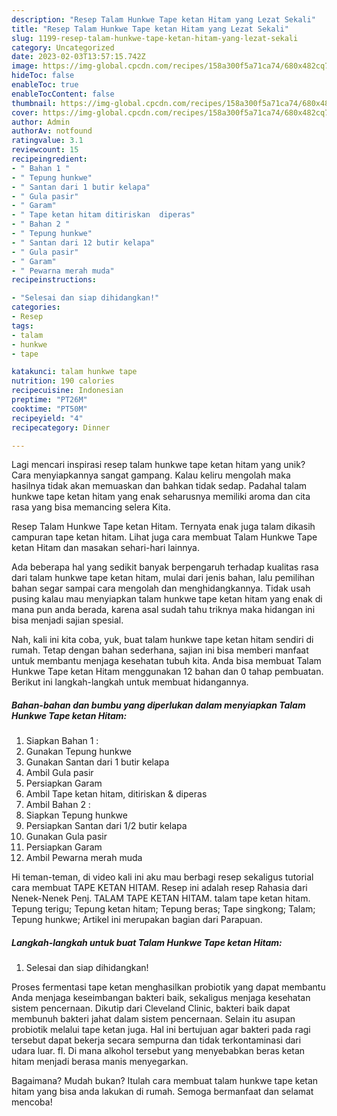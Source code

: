 ```yaml
---
description: "Resep Talam Hunkwe Tape ketan Hitam yang Lezat Sekali"
title: "Resep Talam Hunkwe Tape ketan Hitam yang Lezat Sekali"
slug: 1199-resep-talam-hunkwe-tape-ketan-hitam-yang-lezat-sekali
category: Uncategorized
date: 2023-02-03T13:57:15.742Z
image: https://img-global.cpcdn.com/recipes/158a300f5a71ca74/680x482cq70/talam-hunkwe-tape-ketan-hitam-foto-resep-utama.jpg
hideToc: false
enableToc: true
enableTocContent: false
thumbnail: https://img-global.cpcdn.com/recipes/158a300f5a71ca74/680x482cq70/talam-hunkwe-tape-ketan-hitam-foto-resep-utama.jpg
cover: https://img-global.cpcdn.com/recipes/158a300f5a71ca74/680x482cq70/talam-hunkwe-tape-ketan-hitam-foto-resep-utama.jpg
author: Admin
authorAv: notfound
ratingvalue: 3.1
reviewcount: 15
recipeingredient:
- " Bahan 1 "
- " Tepung hunkwe"
- " Santan dari 1 butir kelapa"
- " Gula pasir"
- " Garam"
- " Tape ketan hitam ditiriskan  diperas"
- " Bahan 2 "
- " Tepung hunkwe"
- " Santan dari 12 butir kelapa"
- " Gula pasir"
- " Garam"
- " Pewarna merah muda"
recipeinstructions:

- "Selesai dan siap dihidangkan!"
categories:
- Resep
tags:
- talam
- hunkwe
- tape

katakunci: talam hunkwe tape 
nutrition: 190 calories
recipecuisine: Indonesian
preptime: "PT26M"
cooktime: "PT50M"
recipeyield: "4"
recipecategory: Dinner

---
```





Lagi mencari inspirasi resep talam hunkwe tape ketan hitam yang unik? Cara menyiapkannya sangat gampang. Kalau keliru mengolah maka hasilnya tidak akan memuaskan dan bahkan tidak sedap. Padahal talam hunkwe tape ketan hitam yang enak seharusnya memiliki aroma dan cita rasa yang bisa memancing selera Kita.





Resep Talam Hunkwe Tape ketan Hitam. Ternyata enak juga talam dikasih campuran tape ketan hitam. Lihat juga cara membuat Talam Hunkwe Tape ketan Hitam dan masakan sehari-hari lainnya.

Ada beberapa hal yang sedikit banyak berpengaruh terhadap kualitas rasa dari talam hunkwe tape ketan hitam, mulai dari jenis bahan, lalu pemilihan bahan segar sampai cara mengolah dan menghidangkannya. Tidak usah pusing kalau mau menyiapkan talam hunkwe tape ketan hitam yang enak di mana pun anda berada, karena asal sudah tahu triknya maka hidangan ini bisa menjadi sajian spesial.






Nah, kali ini kita coba, yuk, buat talam hunkwe tape ketan hitam sendiri di rumah. Tetap dengan bahan sederhana, sajian ini bisa memberi manfaat untuk membantu menjaga kesehatan tubuh kita. Anda bisa membuat Talam Hunkwe Tape ketan Hitam menggunakan 12 bahan dan 0 tahap pembuatan. Berikut ini langkah-langkah untuk membuat hidangannya.

<!--inarticleads1-->

##### Bahan-bahan dan bumbu yang diperlukan dalam menyiapkan Talam Hunkwe Tape ketan Hitam:

1. Siapkan  Bahan 1 :
1. Gunakan  Tepung hunkwe
1. Gunakan  Santan dari 1 butir kelapa
1. Ambil  Gula pasir
1. Persiapkan  Garam
1. Ambil  Tape ketan hitam, ditiriskan &amp; diperas
1. Ambil  Bahan 2 :
1. Siapkan  Tepung hunkwe
1. Persiapkan  Santan dari 1/2 butir kelapa
1. Gunakan  Gula pasir
1. Persiapkan  Garam
1. Ambil  Pewarna merah muda


Hi teman-teman, di video kali ini aku mau berbagi resep sekaligus tutorial cara membuat TAPE KETAN HITAM. Resep ini adalah resep Rahasia dari Nenek-Nenek Penj. TALAM TAPE KETAN HITAM. talam tape ketan hitam. Tepung terigu; Tepung ketan hitam; Tepung beras; Tape singkong; Talam; Tepung hunkwe; Artikel ini merupakan bagian dari Parapuan. 

<!--inarticleads2-->

##### Langkah-langkah untuk buat Talam Hunkwe Tape ketan Hitam:


1. Selesai dan siap dihidangkan!

Proses fermentasi tape ketan menghasilkan probiotik yang dapat membantu Anda menjaga keseimbangan bakteri baik, sekaligus menjaga kesehatan sistem pencernaan. Dikutip dari Cleveland Clinic, bakteri baik dapat membunuh bakteri jahat dalam sistem pencernaan. Selain itu asupan probiotik melalui tape ketan juga. Hal ini bertujuan agar bakteri pada ragi tersebut dapat bekerja secara sempurna dan tidak terkontaminasi dari udara luar. fI. Di mana alkohol tersebut yang menyebabkan beras ketan hitam menjadi berasa manis menyegarkan. 

Bagaimana? Mudah bukan? Itulah cara membuat talam hunkwe tape ketan hitam yang bisa anda lakukan di rumah. Semoga bermanfaat dan selamat mencoba!
